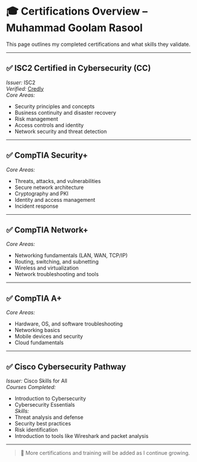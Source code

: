 # 🎓 Certifications Overview – Muhammad Goolam Rasool

This page outlines my completed certifications and what skills they validate.

---

## ✅ ISC2 Certified in Cybersecurity (CC)
*Issuer:* ISC2  
*Verified:* [Credly](https://www.credly.com/users/muhammad-goolam-rasool)  
*Core Areas:*
- Security principles and concepts
- Business continuity and disaster recovery
- Risk management
- Access controls and identity
- Network security and threat detection

---

## ✅ CompTIA Security+
*Core Areas:*
- Threats, attacks, and vulnerabilities
- Secure network architecture
- Cryptography and PKI
- Identity and access management
- Incident response

---

## ✅ CompTIA Network+
*Core Areas:*
- Networking fundamentals (LAN, WAN, TCP/IP)
- Routing, switching, and subnetting
- Wireless and virtualization
- Network troubleshooting and tools

---

## ✅ CompTIA A+
*Core Areas:*
- Hardware, OS, and software troubleshooting
- Networking basics
- Mobile devices and security
- Cloud fundamentals

---

## ✅ Cisco Cybersecurity Pathway
*Issuer:* Cisco Skills for All  
*Courses Completed:*
- Introduction to Cybersecurity
- Cybersecurity Essentials  
*Skills:*
- Threat analysis and defense
- Security best practices
- Risk identification
- Introduction to tools like Wireshark and packet analysis

---


> 📝 More certifications and training will be added as I continue growing.
